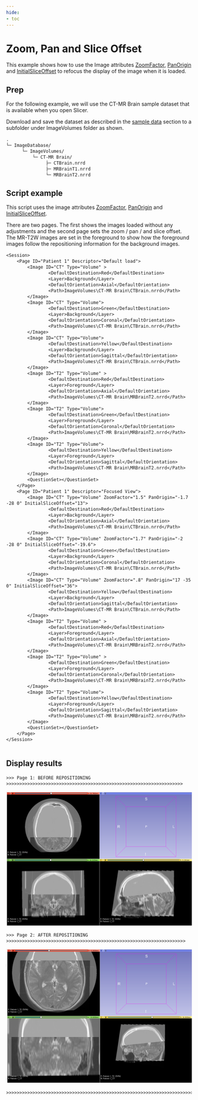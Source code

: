 ```yaml
---
hide:
- toc
---
```

<!-- let javascript handle toc on left sidebar -->
# Zoom, Pan and Slice Offset

This example shows how to use the Image attributes
 [ZoomFactor](../elements_attributes/image/zoom_factor.md), [PanOrigin](../elements_attributes/image/pan_origin.md) and [InitialSliceOffset](../elements_attributes/image/initial_slice_offset.md) to refocus the display
of the image when it is loaded.

## Prep

For the following example, we will use the CT-MR Brain sample dataset that is available when you open Slicer.	

Download and save the dataset as described in the [sample data](sample_data.md#slicer-sample-datasets) section
to a subfolder under ImageVolumes folder as shown.

```
.
└─ ImageDatabase/
      └─ ImageVolumes/
          └─ CT-MR Brain/
               ├─ CTBrain.nrrd
               ├─ MRBrainT1.nrrd
               └─ MRBrainT2.nrrd
```

## Script example

This script uses the image attributes [ZoomFactor](../elements_attributes/image/zoom_factor.md), [PanOrigin](../elements_attributes/image/pan_origin.md) and [InitialSliceOffset](../elements_attributes/image/initial_slice_offset.md). 

There are two pages. The first shows the images loaded without any adjustments and the second page sets the zoom / pan / and slice offset.
The MR-T2W images are set in the foreground to show how the foreground images follow the repositioning information for the background images.

```
<Session>
    <Page ID="Patient 1" Descriptor="Default load">
        <Image ID="CT" Type="Volume" >
                <DefaultDestination>Red</DefaultDestination>
                <Layer>Background</Layer>
                <DefaultOrientation>Axial</DefaultOrientation>
                <Path>ImageVolumes\CT-MR Brain\CTBrain.nrrd</Path>
        </Image>
        <Image ID="CT" Type="Volume">
                <DefaultDestination>Green</DefaultDestination>
                <Layer>Background</Layer>
                <DefaultOrientation>Coronal</DefaultOrientation>
                <Path>ImageVolumes\CT-MR Brain\CTBrain.nrrd</Path>
        </Image>
        <Image ID="CT" Type="Volume">
                <DefaultDestination>Yellow</DefaultDestination>
                <Layer>Background</Layer>
                <DefaultOrientation>Sagittal</DefaultOrientation>
                <Path>ImageVolumes\CT-MR Brain\CTBrain.nrrd</Path>
        </Image>
        <Image ID="T2" Type="Volume" >
                <DefaultDestination>Red</DefaultDestination>
                <Layer>Foreground</Layer>
                <DefaultOrientation>Axial</DefaultOrientation>
                <Path>ImageVolumes\CT-MR Brain\MRBrainT2.nrrd</Path>
        </Image>
        <Image ID="T2" Type="Volume">
                <DefaultDestination>Green</DefaultDestination>
                <Layer>Foreground</Layer>
                <DefaultOrientation>Coronal</DefaultOrientation>
                <Path>ImageVolumes\CT-MR Brain\MRBrainT2.nrrd</Path>
        </Image>
        <Image ID="T2" Type="Volume">
                <DefaultDestination>Yellow</DefaultDestination>
                <Layer>Foreground</Layer>
                <DefaultOrientation>Sagittal</DefaultOrientation>
                <Path>ImageVolumes\CT-MR Brain\MRBrainT2.nrrd</Path>
        </Image>
		<QuestionSet></QuestionSet>
    </Page>
    <Page ID="Patient 1" Descriptor="Focused View">
        <Image ID="CT" Type="Volume" ZoomFactor="1.5" PanOrigin="-1.7 -28 0" InitialSliceOffset="13">
                <DefaultDestination>Red</DefaultDestination>
                <Layer>Background</Layer>
                <DefaultOrientation>Axial</DefaultOrientation>
                <Path>ImageVolumes\CT-MR Brain\CTBrain.nrrd</Path>
        </Image>
        <Image ID="CT" Type="Volume" ZoomFactor="1.7" PanOrigin="-2 -28 0" InitialSliceOffset="-19.6">
                <DefaultDestination>Green</DefaultDestination>
                <Layer>Background</Layer>
                <DefaultOrientation>Coronal</DefaultOrientation>
                <Path>ImageVolumes\CT-MR Brain\CTBrain.nrrd</Path>
        </Image>
        <Image ID="CT" Type="Volume" ZoomFactor=".8" PanOrigin="17 -35 0" InitialSliceOffset="36">
                <DefaultDestination>Yellow</DefaultDestination>
                <Layer>Background</Layer>
                <DefaultOrientation>Sagittal</DefaultOrientation>
                <Path>ImageVolumes\CT-MR Brain\CTBrain.nrrd</Path>
        </Image>
        <Image ID="T2" Type="Volume" >
                <DefaultDestination>Red</DefaultDestination>
                <Layer>Foreground</Layer>
                <DefaultOrientation>Axial</DefaultOrientation>
                <Path>ImageVolumes\CT-MR Brain\MRBrainT2.nrrd</Path>
        </Image>
        <Image ID="T2" Type="Volume" >
                <DefaultDestination>Green</DefaultDestination>
                <Layer>Foreground</Layer>
                <DefaultOrientation>Coronal</DefaultOrientation>
                <Path>ImageVolumes\CT-MR Brain\MRBrainT2.nrrd</Path>
        </Image>
        <Image ID="T2" Type="Volume">
                <DefaultDestination>Yellow</DefaultDestination>
                <Layer>Foreground</Layer>
                <DefaultOrientation>Sagittal</DefaultOrientation>
                <Path>ImageVolumes\CT-MR Brain\MRBrainT2.nrrd</Path>
        </Image>
		<QuestionSet></QuestionSet>
    </Page>
</Session>


```

## Display results

```
>>> Page 1: BEFORE REPOSITIONING >>>>>>>>>>>>>>>>>>>>>>>>>>>>>>>>>>>>>>>>>>>>>>>>>>>>>>>>>>>>>>>>>>>
```

![Before image repositioning](assets/Example_Zoom_Pan-Before.png)

```
>>> Page 2: AFTER REPOSITIONING >>>>>>>>>>>>>>>>>>>>>>>>>>>>>>>>>>>>>>>>>>>>>>>>>>>>>>>>>>>>>>>>>>>>
```

![After image repositioning](assets/Example_Zoom_Pan-After.png)

```
>>>>>>>>>>>>>>>>>>>>>>>>>>>>>>>>>>>>>>>>>>>>>>>>>>>>>>>>>>>>>>>>>>>>>>>
```





